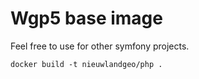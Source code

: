 # Wgp5 base image

Feel free to use for other symfony projects.


```
docker build -t nieuwlandgeo/php .
```